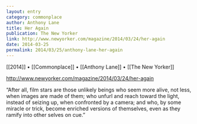 ```yaml
---
layout: entry
category: commonplace
author: Anthony Lane
title: Her Again
publication: The New Yorker
link: http://www.newyorker.com/magazine/2014/03/24/her-again
date: 2014-03-25
permalink: 2014/03/25/anthony-lane-her-again
---
```


[[2014]] • [[Commonplace]] • [[Anthony Lane]] • [[The New Yorker]]

http://www.newyorker.com/magazine/2014/03/24/her-again

“After all, film stars are those unlikely beings who seem more alive, not less, when images are made of them; who unfurl and reach toward the light, instead of seizing up, when confronted by a camera; and who, by some miracle or trick, become enriched versions of themselves, even as they ramify into other selves on cue.”
